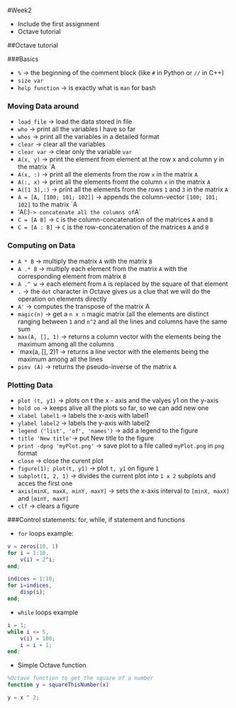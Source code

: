 #Week2

- Include the first assignment
- Octave tutorial


##Octave tutorial

###Basics

- `%` -> the beginning of the comment block (like `#` in Python or `//` in C++)
- `size var`
- `help function` -> is exactly what is `man` for bash


### Moving Data around

- `load file` -> load the data stored in file
- `who` -> print all the variables I have so far
- `whos` -> print all the variables in a detailed format
- `clear` -> clear all the variables
- `clear var` -> clear only the variable `var`
- `A(x, y)` -> print the element from element at the row x and column y in the matrix `A 
- `A(x, :)` -> print all the elements from the row `x` in the matrix `A`
- `A(:, x)` -> print all the elements fromt the column `x` in the matrix `A`
- `A([1 3],:)` -> print all the elements from the rows `1` and `3` in the matrix `A`
- `A = [A, [100; 101; 102]]` -> appends the column-vector `[100; 101; 102]` to the matrix `A
- 'A(:)` -> concatenate all the columns of `A`
- `C = [A B]` -> `C` is the column-concatenation of the matrices `A` and `B`
- `C = [A : B]` -> `C` is the row-concatenation of the matrices `A` and `B`

### Computing on Data

- `A * B` -> multiply the matrix `A` with the matrix `B`
- `A .* B` -> multiply each element from the matrix `A` with the corresponding element from matrix `B`
- `A .^ w` -> each element from `A` is replaced by the square of that element
- ` . ` -> the `dot` character in Octave gives us a clue that we will do the operation on elements directly
- `A'` -> computes the transpose of the matrix A
- `magic(n)` -> get a `n x n` magic matrix (all the elements are distinct ranging between `1` and `n^2` and all the lines and columns have the same sum
- `max(A, [], 1)` -> returns a column vector with the elements being the maximum among all the columns
- `max(a, [], 2)1 -> returns a line vector with the elements being the maximum among all the lines
- `pinv (A)` -> returns the pseudo-inverse of the matrix `A`

### Plotting Data

- `plot (t, y1)` -> plots on t the x - axis and the valyes y1 on the y-axis
- `hold on` -> keeps alive all the plots so far, so we can add new one
- `xlabel label1` -> labels the x-axis with label1
- `ylabel label2` -> labels the y-axis with label2
- `legend ('list', 'of', 'names')` -> add a legend to the figure
- `title 'New title'`-> put New title to the figure
- `print -dpng 'myPlot.png'` -> save plot to a file called `myPlot.png` in `png` format
- `close` -> close the curent plot
- `figure(1); plot(t, y1)` -> plot `t, y1` on figure `1`
- `subplot(1, 2, 1)` -> divides the current plot into `1 x 2` subplots and acces the first one 
- `axis[minX, maxX, minY, maxY]` -> sets the x-axis interval to `[minX, maxX]` and `[minY, maxY]`
- `clf` -> clears a figure

###Control statements: for, while, if statement and functions

- `for` loops example:
	
```matlab
v = zeros(10, 1)
for i = 1:10,
	v(i) = 2^i;
end;
```

```matlab
indices = 1:10;
for i=indices,
	disp(i);
end;
```

- `while` loops example

```matlab
i = 1;
while i <= 5,
	v(i) = 100;
	i = i + 1;
end;
```

- Simple Octave function

```matlab
%Octave function to get the square of a number
function y = squareThisNumber(x)

y = x ^ 2;
```

